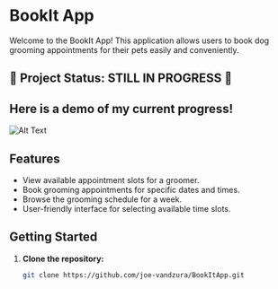 # BookIt App

Welcome to the BookIt App! This application allows users to book dog grooming appointments for their pets easily and conveniently.

## :construction: Project Status: STILL IN PROGRESS :construction:

## Here is a demo of my current progress!

![Alt Text](static/img/BookIt_demo.gif)


## Features

- View available appointment slots for a groomer.
- Book grooming appointments for specific dates and times.
- Browse the grooming schedule for a week.
- User-friendly interface for selecting available time slots.

## Getting Started

1. **Clone the repository:**
   ```bash
   git clone https://github.com/joe-vandzura/BookItApp.git
